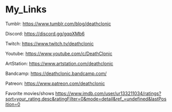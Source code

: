 # My_Links

Tumblr: https://www.tumblr.com/blog/deathclonic

Discord: https://discord.gg/gqpXMb6

Twitch: https://www.twitch.tv/deathclonic

Youtube: https://www.youtube.com/c/DeathClonic

ArtStation: https://www.artstation.com/deathclonic

Bandcamp: https://deathclonic.bandcamp.com/

Patreon: https://www.patreon.com/deathclonic

Favorite movies/shows https://www.imdb.com/user/ur133211034/ratings?sort=your_rating,desc&ratingFilter=0&mode=detail&ref_=undefined&lastPosition=0
